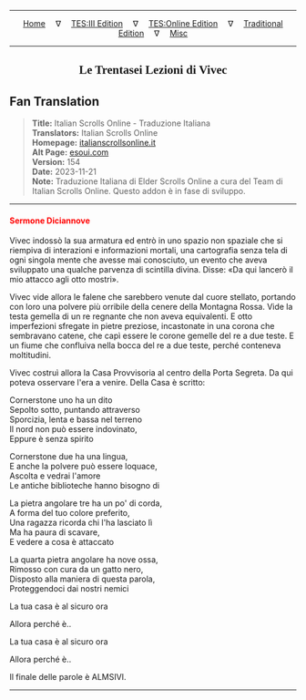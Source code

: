 
---

<!-- Jekyll Page Links -->

<center>
<a href="../../../../../index.html">Home</a>
&emsp;&nabla;&emsp;
<a href="../../../../index-tes3.html">TES:III Edition</a>
&emsp;&nabla;&emsp;
<a href="../../../../index-teso.html">TES:Online Edition</a>
&emsp;&nabla;&emsp;
<a href="../../../../index-traditional.html">Traditional Edition</a>
&emsp;&nabla;&emsp;
<a href="../../../../index-misc.html">Misc</a>
</center>

<!-- Markdown Body Below: -->

---

<center>
<h2><span style="font-family:Georgia">Le Trentasei Lezioni di Vivec</span></h2>
</center>

## Fan Translation

> __Title:__ Italian Scrolls Online - Traduzione Italiana\
> __Translators:__ Italian Scrolls Online\
> __Homepage:__ [italianscrollsonline.it][1]\
> __Alt Page:__ [esoui.com][2]\
> __Version:__ 154\
> __Date:__ 2023-11-21\
> __Note:__ Traduzione Italiana di Elder Scrolls Online a cura del Team di Italian Scrolls Online. Questo addon è in fase di sviluppo.

[1]: http://italianscrollsonline.it/
[2]: https://www.esoui.com/downloads/info2854-ItalianScrollsOnline-TraduzioneItaliana.html

---

#### <span style="color:red">Sermone Diciannove</span>

Vivec indossò la sua armatura ed entrò in uno spazio non spaziale che si riempiva di interazioni e informazioni mortali, una cartografia senza tela di ogni singola mente che avesse mai conosciuto, un evento che aveva sviluppato una qualche parvenza di scintilla divina. Disse: «Da qui lancerò il mio attacco agli otto mostri».

Vivec vide allora le falene che sarebbero venute dal cuore stellato, portando con loro una polvere più orribile della cenere della Montagna Rossa. Vide la testa gemella di un re regnante che non aveva equivalenti. E otto imperfezioni sfregate in pietre preziose, incastonate in una corona che sembravano catene, che capì essere le corone gemelle del re a due teste. E un fiume che confluiva nella bocca del re a due teste, perché conteneva moltitudini.

Vivec costruì allora la Casa Provvisoria al centro della Porta Segreta. Da qui poteva osservare l'era a venire. Della Casa è scritto:

Cornerstone uno ha un dito\
Sepolto sotto, puntando attraverso\
Sporcizia, lenta e bassa nel terreno\
Il nord non può essere indovinato,\
Eppure è senza spirito

Cornerstone due ha una lingua,\
E anche la polvere può essere loquace,\
Ascolta e vedrai l'amore\
Le antiche biblioteche hanno bisogno di

La pietra angolare tre ha un po' di corda,\
A forma del tuo colore preferito,\
Una ragazza ricorda chi l'ha lasciato lì\
Ma ha paura di scavare,\
E vedere a cosa è attaccato

La quarta pietra angolare ha nove ossa,\
Rimosso con cura da un gatto nero,\
Disposto alla maniera di questa parola,\
Proteggendoci dai nostri nemici

La tua casa è al sicuro ora

Allora perché è..

La tua casa è al sicuro ora

Allora perché è..

Il finale delle parole è ALMSIVI.

---
